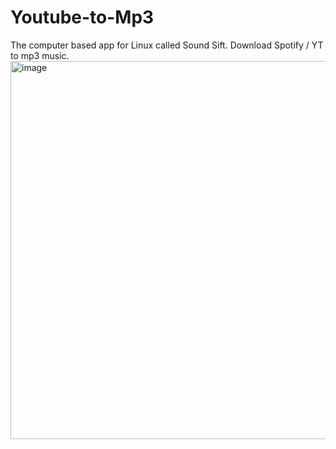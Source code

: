 # Youtube-to-Mp3
The computer based app for Linux called Sound Sift. Download Spotify / YT to mp3 music. 
<img width="1843" height="605" alt="image" src="https://github.com/user-attachments/assets/31a6292e-52e8-4e36-beea-f03951999f8d" />
